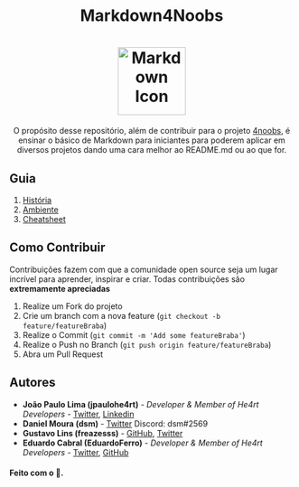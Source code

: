 <h1 align="center">
  Markdown4Noobs
</h1>

<h1 align="center">
  <img src="https://cdn0.iconfinder.com/data/icons/octicons/1024/markdown-512.png" alt="Markdown Icon" width="120px" height="120px">
</h1>
<p align="center">
  O propósito desse repositório, além de contribuir para o projeto <a href="https://github.com/he4rt/4noobs">4noobs</a>, é ensinar o básico de Markdown para iniciantes para poderem aplicar em diversos projetos dando uma cara melhor ao README.md ou ao que for.
</p>

## Guia
1. [História](/Guia/1-Historia.md)
2. [Ambiente](/Guia/2-Ambiente.md)
3. [Cheatsheet](/Guia/Cheatsheet.md)


## Como Contribuir

Contribuições fazem com que a comunidade open source seja um lugar incrível para aprender, inspirar e criar. Todas contribuições
são **extremamente apreciadas**

1. Realize um Fork do projeto
2. Crie um branch com a nova feature (`git checkout -b feature/featureBraba`)
3. Realize o Commit (`git commit -m 'Add some featureBraba'`)
4. Realize o Push no Branch (`git push origin feature/featureBraba`)
5. Abra um Pull Request

## Autores

- **João Paulo Lima (jpaulohe4rt)** - _Developer & Member of He4rt Developers_  - [Twitter](https://twitter.com/jpaulohe4rt), [Linkedin](https://www.linkedin.com/in/jo%C3%A3o-paulo-lima-da-silva-a0a183198/)
- **Daniel Moura (dsm)** - [Twitter](https://twitter.com/dsm_uix) Discord: dsm#2569
- **Gustavo Lins (freazesss)** - [GitHub](https://github.com/freazesss), [Twitter](https://twitter.com/freazesss)
- **Eduardo Cabral (EduardoFerro)** - _Developer & Member of He4rt Developers_  - [Twitter](https://twitter.com/eduardoferro_), [GitHub](https://github.com/ferroeduardo)

#### Feito com o 💜.
